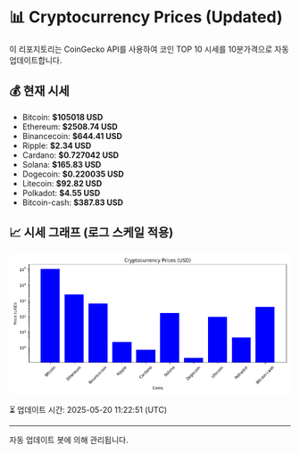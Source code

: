 
# 📊 Cryptocurrency Prices (Updated)

이 리포지토리는 CoinGecko API를 사용하여 코인 TOP 10 시세를 10분가격으로 자동 업데이트합니다.

## 💰 현재 시세
- Bitcoin: **$105018 USD**
- Ethereum: **$2508.74 USD**
- Binancecoin: **$644.41 USD**
- Ripple: **$2.34 USD**
- Cardano: **$0.727042 USD**
- Solana: **$165.83 USD**
- Dogecoin: **$0.220035 USD**
- Litecoin: **$92.82 USD**
- Polkadot: **$4.55 USD**
- Bitcoin-cash: **$387.83 USD**

## 📈 시세 그래프 (로그 스케일 적용)
![Crypto Prices](crypto_prices.png)

⏳ 업데이트 시간: 2025-05-20 11:22:51 (UTC)

---
자동 업데이트 봇에 의해 관리됩니다.
